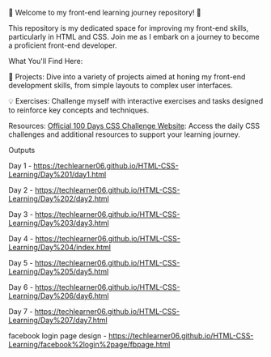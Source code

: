 
🚀 Welcome to my front-end learning journey repository! 🚀

This repository is my dedicated space for improving my front-end skills, particularly in HTML and CSS. Join me as I embark on a journey to become a proficient front-end developer.

What You'll Find Here:

🎨 Projects: Dive into a variety of projects aimed at honing my front-end development skills, from simple layouts to complex user interfaces.

💡 Exercises: Challenge myself with interactive exercises and tasks designed to reinforce key concepts and techniques.

Resources:
[Official 100 Days CSS Challenge Website](https://100dayscss.com/): Access the daily CSS challenges and additional resources to support your learning journey.


Outputs  

Day 1 - https://techlearner06.github.io/HTML-CSS-Learning/Day%201/day1.html

Day 2 - https://techlearner06.github.io/HTML-CSS-Learning/Day%202/day2.html

Day 3 - https://techlearner06.github.io/HTML-CSS-Learning/Day%203/day3.html

Day 4 - https://techlearner06.github.io/HTML-CSS-Learning/Day%204/index.html

Day 5 - https://techlearner06.github.io/HTML-CSS-Learning/Day%205/day5.html

Day 6 - https://techlearner06.github.io/HTML-CSS-Learning/Day%206/day6.html

Day 7 - https://techlearner06.github.io/HTML-CSS-Learning/Day%207/day7.html

facebook login page design - https://techlearner06.github.io/HTML-CSS-Learning/facebook%2login%2page/fbpage.html
